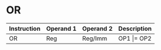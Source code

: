 # OR

| Instruction | Operand 1 | Operand 2 | Description |
| :--- | :--- | :--- | :--- |
| OR | Reg | Reg/Imm | OP1 \|= OP2 |

